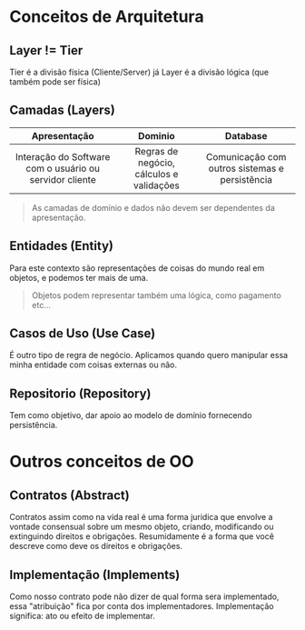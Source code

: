 # Conceitos de Arquitetura

## Layer != Tier
Tier é a divisão física (Cliente/Server) já Layer é a divisão lógica (que também pode ser física)

## Camadas (Layers)
Apresentação | Dominio | Database
:------: | :------: | :------:
Interação do Software com o usuário ou servidor cliente | Regras de negócio, cálculos e validações | Comunicação com outros sistemas e persistência

>As camadas de domínio e dados não devem ser dependentes da apresentação.

## Entidades (Entity)
Para este contexto são representações de coisas do mundo real em objetos, e podemos ter mais de uma.
>Objetos podem representar também uma lógica, como pagamento etc...

## Casos de Uso (Use Case)
É outro tipo de regra de negócio. Aplicamos quando quero manipular essa minha entidade com coisas externas ou não.

## Repositorio (Repository)
Tem como objetivo, dar apoio ao modelo de domínio fornecendo persistência. 

# Outros conceitos de OO

## Contratos (Abstract)
Contratos assim como na vida real é uma forma juridica que envolve a vontade consensual sobre um mesmo objeto, criando, modificando ou extinguindo direitos e obrigações.
Resumidamente é a forma que você descreve como deve os direitos e obrigações.

## Implementação (Implements)
Como nosso contrato pode não dizer de qual forma sera implementado, essa "atribuição" fica por conta dos implementadores. 
Implementação significa: ato ou efeito de implementar.